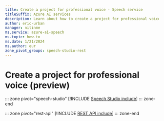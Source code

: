 ```yaml
---
title: Create a project for professional voice - Speech service
titleSuffix: Azure AI services
description: Learn about how to create a project for professional voice. 
author: eric-urban
manager: nitinme
ms.service: azure-ai-speech
ms.topic: how-to
ms.date: 1/21/2024
ms.author: eur
zone_pivot_groups: speech-studio-rest
---
```


# Create a project for professional voice (preview)

::: zone pivot="speech-studio"
[!INCLUDE [Speech Studio include](./includes/how-to/professional-voice/create-project/speech-studio.md)]
::: zone-end

::: zone pivot="rest-api"
[!INCLUDE [REST API include](./includes/how-to/professional-voice/create-project/rest.md)]
::: zone-end


